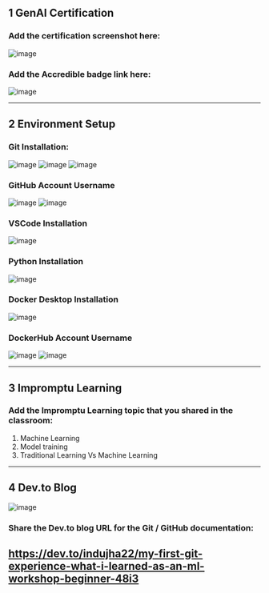 ## 1 GenAI Certification
### Add the certification screenshot here:
![image](https://github.com/user-attachments/assets/0894599d-a0b2-48e5-8e4b-777492647a98)


### Add the Accredible badge link here:

![image](https://github.com/user-attachments/assets/c3473aed-f95f-4d5c-980a-993678b7b95a)

-----
## 2 Environment Setup
### Git Installation:
![image](https://github.com/user-attachments/assets/a8d7bff6-7d85-4bfc-ac64-7dfc8c2163db)
![image](https://github.com/user-attachments/assets/567f3da3-c4cc-4449-ad41-d7ffc1d0fa16)
![image](https://github.com/user-attachments/assets/2bb2e718-b474-4bec-8297-a27b75d85dce)

### GitHub Account Username
![image](https://github.com/user-attachments/assets/9fcc888e-7e46-4beb-b5df-984d7b349021)
![image](https://github.com/user-attachments/assets/abac6ed3-ed64-48ff-99c8-1f706a40f5bb)

### VSCode Installation
![image](https://github.com/user-attachments/assets/d90dd69d-e8a0-4303-8cf6-3245723b4175)

### Python Installation
![image](https://github.com/user-attachments/assets/636fbaec-a35e-4cda-8af9-256c8dd75983)

### Docker Desktop Installation
![image](https://github.com/user-attachments/assets/c50af419-35c9-47e0-a5da-033dd58bf003)

### DockerHub Account Username
![image](https://github.com/user-attachments/assets/957211f6-b758-45c3-a455-7059ff1133d4)
![image](https://github.com/user-attachments/assets/0f9bba5a-2711-47d4-9a80-50df3fba24ec)

-----
## 3 Impromptu Learning
### Add the Impromptu Learning topic that you shared in the classroom:

1. Machine Learning
2. Model training
3. Traditional Learning Vs Machine Learning
-----
## 4 Dev.to Blog
![image](https://github.com/user-attachments/assets/44666b4b-2f52-4608-bec2-c56854cbc8fb)

### Share the Dev.to blog URL for the Git / GitHub documentation:
https://dev.to/indujha22/my-first-git-experience-what-i-learned-as-an-ml-workshop-beginner-48i3
-----
